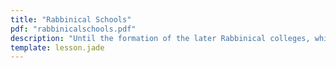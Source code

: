 ```yaml
---
title: "Rabbinical Schools"
pdf: "rabbinicalschools.pdf"
description: "Until the formation of the later Rabbinical colleges, which flourished after the Jews were driven from Jerusalem, the instruction in the divinity schools seems to have been chiefly oral."
template: lesson.jade
---
```

